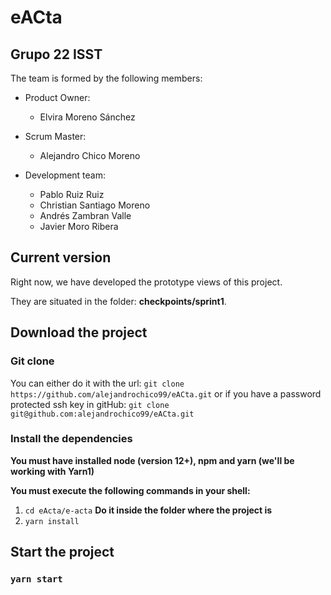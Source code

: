 # eACta

## Grupo 22 ISST

The team is formed by the following members:

* Product Owner:
    * Elvira Moreno Sánchez

* Scrum Master:
    * Alejandro Chico Moreno

* Development team:
    * Pablo Ruiz Ruiz
    * Christian Santiago Moreno
    * Andrés Zambran Valle
    * Javier Moro Ribera


## Current version

Right now, we have developed the prototype views of this project.

They are situated in the folder: **checkpoints/sprint1**.


## Download the project

### Git clone

You can either do it with the url: `git clone https://github.com/alejandrochico99/eACta.git` or if you have a password protected ssh key in gitHub: `git clone git@github.com:alejandrochico99/eACta.git`

### Install the dependencies

**You must have installed node (version 12+), npm and yarn (we'll be working with Yarn1)**

**You must execute the following commands in your shell:**

1. `cd eActa/e-acta` **Do it inside the folder where the project is**
1. `yarn install`

## Start the project

### `yarn start`